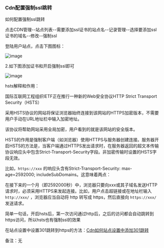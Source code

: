 ### Cdn配置强制ssl跳转

如何配置强制ssl跳转

点击CDN管理--站点列表--需要添加ssl证书的站点名--记录管理--选择要添加ssl证书的域名--修改--强制ssl

登陆用户站点，点击下图图标：

![image](https://user-images.githubusercontent.com/90588289/135227802-add4dbdf-a39e-4555-8923-e6b515621da0.png)

2.如下图添加证书和开启强制ssl即可

![image](https://user-images.githubusercontent.com/90959714/137689293-2ab50254-11ad-49b9-a1c7-d6f393ca8202.png)

hsts解释和作用：

国际互联网工程组织IETF正在推行一种新的Web安全协议HTTP Strict Transport Security（HSTS）

采用HSTS协议的网站将保证浏览器始终连接到该网站的HTTPS加密版本，不需要用户手动在URL地址栏中输入加密地址。

该协议将帮助网站采用全局加密，用户看到的就是该网站的安全版本。

HSTS的作用是强制客户端（如浏览器）使用HTTPS与服务器创建连接。服务器开启HSTS的方法是，当客户端通过HTTPS发出请求时，在服务器返回的超文本传输协议响应头中包含Strict-Transport-Security字段。非加密传输时设置的HSTS字段无效。

比如，```https://xxx``` 的响应头含有Strict-Transport-Security: max-age=2592000; includeSubDomains。这意味着两点：

在接下来的一个月（即2592000秒）中，浏览器只要向xxx或其子域名发送HTTP请求时，必须采用HTTPS来发起连接。比如，用户点击超链接或在地址栏输入 ```http://xxx/``` ，浏览器应当自动将 http 转写成 https，然后直接向 ```https://xxx/``` 发送请求。

简单一句话，开启hsts后，第一次访问通过http后，之后的访问都会自动跳转到https访问，所以hsts也有强制ssl的效果

在站点设置中设置301跳转到https的方法：[Cdn如何站点设置中添加301跳转](/SharkCdnDoc/CDN管理/站点列表/Cdn如何站点设置中添加301跳转.md)

备注：无
